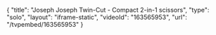 {
    "title": "Joseph Joseph Twin-Cut - Compact 2-in-1 scissors",
    "type": "solo",
    "layout": "iframe-static",
    "videoId": "163565953",
    "url": "\/tvpembed\/163565953"
}